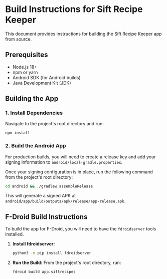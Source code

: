 # Build Instructions for Sift Recipe Keeper

This document provides instructions for building the Sift Recipe Keeper app from source.

## Prerequisites

- Node.js 18+
- npm or yarn
- Android SDK (for Android builds)
- Java Development Kit (JDK)

## Building the App

### 1. Install Dependencies

Navigate to the project's root directory and run:

```bash
npm install
```

### 2. Build the Android App

For production builds, you will need to create a release key and add your signing information to `android/local-gradle.properties`.

Once your signing configuration is in place, run the following command from the project's root directory:

```bash
cd android && ./gradlew assembleRelease
```

This will generate a signed APK at `android/app/build/outputs/apk/release/app-release.apk`.

## F-Droid Build Instructions

To build the app for F-Droid, you will need to have the `fdroidserver` tools installed.

1.  **Install fdroidserver:**
    ```bash
    python3 -m pip install fdroidserver
    ```

2.  **Run the Build:**
    From the project's root directory, run:
    ```bash
    fdroid build app.siftrecipes
    ```